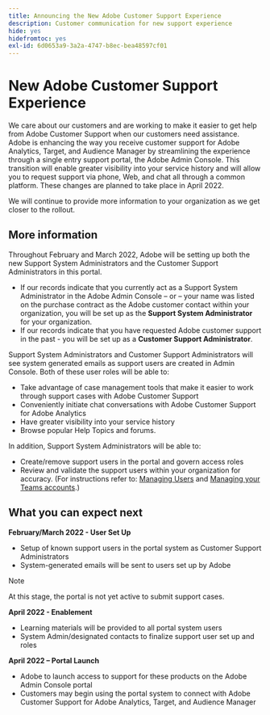 ```yaml
---
title: Announcing the New Adobe Customer Support Experience
description: Customer communication for new support experience
hide: yes
hidefromtoc: yes
exl-id: 6d0653a9-3a2a-4747-b8ec-bea48597cf01
---
```

# New Adobe Customer Support Experience

We care about our customers and are working to make it easier to get help from Adobe Customer Support when our customers need assistance. Adobe is enhancing the way you receive customer support for Adobe Analytics, Target, and Audience Manager by streamlining the experience through a single entry support portal, the Adobe Admin Console. This transition will enable greater visibility into your service history and will allow you to request support via phone, Web, and chat all through a common platform. These changes are planned to take place in April 2022.

We will continue to provide more information to your organization as we get closer to the rollout.

## More information

Throughout February and March 2022, Adobe will be setting up both the new Support System Administrators and the Customer Support Administrators in this portal. 

* If our records indicate that you currently act as a Support System Administrator in the Adobe Admin Console – or – your name was listed on the purchase contract as the Adobe customer contact within your organization, you will be set up as the **Support System Administrator** for your organization.
* If our records indicate that you have requested Adobe customer support in the past - you will be set up as a **Customer Support Administrator**.

Support System Administrators and Customer Support Administrators will see system generated emails as support users are created in Admin Console. Both of these user roles will be able to: 

* Take advantage of case management tools that make it easier to work through support cases with Adobe Customer Support
* Conveniently initiate chat conversations with Adobe Customer Support for Adobe Analytics
* Have greater visibility into your service history 
* Browse popular Help Topics and forums.

In addition, Support System Administrators will be able to:

* Create/remove support users in the portal and govern access roles 
* Review and validate the support users within your organization for accuracy. (For instructions refer to: [Managing Users](https://helpx.adobe.com/enterprise/using/users.html) and [Managing your Teams accounts](https://helpx.adobe.com/enterprise/using/accounts.html).)

## What you can expect next

**February/March 2022 - User Set Up**

* Setup of known support users in the portal system as Customer Support Administrators
* System-generated emails will be sent to users set up by Adobe

>[!NOTE]
>
>At this stage, the portal is not yet active to submit support cases.

**April 2022 - Enablement**

* Learning materials will be provided to all portal system users 
* System Admin/designated contacts to finalize support user set up and roles 

**April 2022 – Portal Launch**

* Adobe to launch access to support for these products on the Adobe Admin Console portal
* Customers may begin using the portal system to connect with Adobe Customer Support for Adobe Analytics, Target, and Audience Manager

